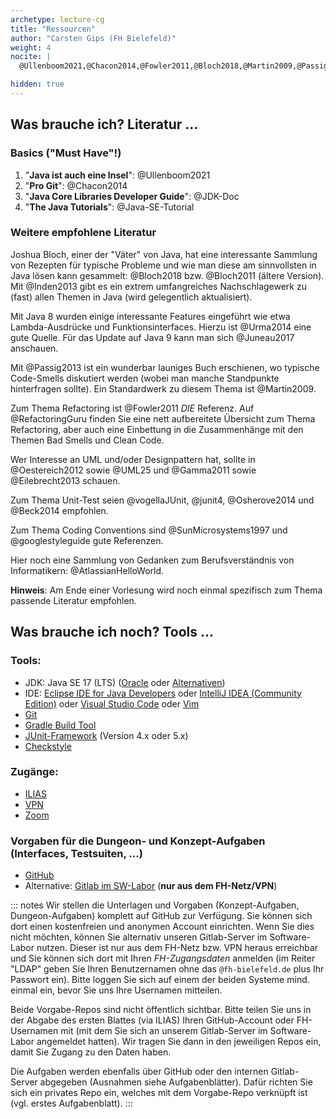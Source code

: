 ```yaml
---
archetype: lecture-cg
title: "Ressourcen"
author: "Carsten Gips (FH Bielefeld)"
weight: 4
nocite: |
  @Ullenboom2021,@Chacon2014,@Fowler2011,@Bloch2018,@Martin2009,@Passig2013,@Urma2014

hidden: true
---
```



## Was brauche ich? Literatur ...

### Basics ("Must Have"!)

1.  "**Java ist auch eine Insel**": @Ullenboom2021
2.  "**Pro Git**": @Chacon2014
3.  "**Java Core Libraries Developer Guide**": @JDK-Doc
4.  "**The Java Tutorials**": @Java-SE-Tutorial

### Weitere empfohlene Literatur

Joshua Bloch, einer der "Väter" von Java, hat eine interessante Sammlung von Rezepten für
typische Probleme und wie man diese am sinnvollsten in Java lösen kann gesammelt: @Bloch2018
bzw. @Bloch2011 (ältere Version). Mit @Inden2013 gibt es ein extrem umfangreiches Nachschlagewerk
zu (fast) allen Themen in Java (wird gelegentlich aktualisiert).

Mit Java 8 wurden einige interessante Features eingeführt wie etwa Lambda-Ausdrücke und
Funktionsinterfaces. Hierzu ist @Urma2014 eine gute Quelle. Für das Update auf Java 9 kann
man sich @Juneau2017 anschauen.

Mit @Passig2013 ist ein wunderbar launiges Buch erschienen, wo typische Code-Smells diskutiert
werden (wobei man manche Standpunkte hinterfragen sollte). Ein Standardwerk zu diesem Thema
ist @Martin2009.

Zum Thema Refactoring ist @Fowler2011 _DIE_ Referenz. Auf @RefactoringGuru finden Sie eine nett
aufbereitete Übersicht zum Thema Refactoring, aber auch eine Einbettung in die Zusammenhänge mit
den Themen Bad Smells und Clean Code.

Wer Interesse an UML und/oder Designpattern hat, sollte in @Oestereich2012 sowie @UML25 und
@Gamma2011 sowie @Eilebrecht2013 schauen.

Zum Thema Unit-Test seien @vogellaJUnit, @junit4, @Osherove2014 und @Beck2014 empfohlen.

Zum Thema Coding Conventions sind @SunMicrosystems1997 und @googlestyleguide gute Referenzen.

Hier noch eine Sammlung von Gedanken zum Berufsverständnis von Informatikern: @AtlassianHelloWorld.

**Hinweis**: Am Ende einer Vorlesung wird noch einmal spezifisch zum Thema passende Literatur empfohlen.


## Was brauche ich noch? Tools ...

### Tools:

*   JDK: Java SE 17 (LTS) ([Oracle](https://www.oracle.com/java/technologies/downloads/) oder [Alternativen](https://code.visualstudio.com/docs/languages/java#_install-a-java-development-kit-jdk))
*   IDE: [Eclipse IDE for Java Developers](https://www.eclipse.org/downloads/)
    oder [IntelliJ IDEA (Community Edition)](https://www.jetbrains.com/idea/)
    oder [Visual Studio Code](https://code.visualstudio.com/)
    oder [Vim](https://www.vim.org/)
*   [Git](https://git-scm.com/)
*   [Gradle Build Tool](https://gradle.org/)
*   [JUnit-Framework](https://junit.org/) (Version 4.x oder 5.x)
*   [Checkstyle](https://checkstyle.org/)

### Zugänge:

*   [ILIAS](https://www.fh-bielefeld.de/elearning/goto.php?target=crs_1015325&client_id=FH-Bielefeld)
*   [VPN](https://www.fh-bielefeld.de/dvz/it-services/vpn)
*   [Zoom](https://www.fh-bielefeld.de/dvz/zoom)

### Vorgaben für die Dungeon- und Konzept-Aufgaben (Interfaces, Testsuiten, ...)

*   [GitHub](https://github.com/Programmiermethoden/pm-s22-vorgaben)
*   Alternative: [Gitlab im SW-Labor](http://git03-ifm-min.ad.fh-bielefeld.de/cagix/pm-s22-vorgaben) (**nur aus dem FH-Netz/VPN**)

::: notes
Wir stellen die Unterlagen und Vorgaben (Konzept-Aufgaben, Dungeon-Aufgaben) komplett auf GitHub zur Verfügung.
Sie können sich dort einen kostenfreien und anonymen Account einrichten. Wenn Sie dies nicht möchten, können
Sie alternativ unseren Gitlab-Server im Software-Labor nutzen. Dieser ist nur aus dem FH-Netz bzw. VPN heraus
erreichbar und Sie können sich dort mit Ihren _FH-Zugangsdaten_ anmelden (im Reiter "LDAP" geben Sie Ihren
Benutzernamen ohne das `@fh-bielefeld.de` plus Ihr Passwort ein). Bitte loggen Sie sich auf einem der beiden
Systeme mind. einmal ein, bevor Sie uns Ihre Usernamen mitteilen.

Beide Vorgabe-Repos sind nicht öffentlich sichtbar. Bitte teilen Sie uns in der Abgabe des ersten Blattes (via
ILIAS) Ihren GitHub-Account oder FH-Usernamen mit (mit dem Sie sich an unserem Gitlab-Server im Software-Labor
angemeldet hatten). Wir tragen Sie dann in den jeweiligen Repos ein, damit Sie Zugang zu den Daten haben.

Die Aufgaben werden ebenfalls über GitHub oder den internen Gitlab-Server abgegeben (Ausnahmen siehe Aufgabenblätter).
Dafür richten Sie sich ein privates Repo ein, welches mit dem Vorgabe-Repo verknüpft ist (vgl. erstes Aufgabenblatt).
:::
